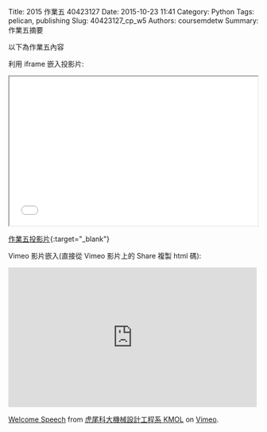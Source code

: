 Title: 2015 作業五 40423127
Date: 2015-10-23 11:41
Category: Python
Tags: pelican, publishing
Slug: 40423127_cp_w5
Authors: coursemdetw
Summary: 作業五摘要

以下為作業五內容

利用 iframe 嵌入投影片:

<iframe src="40423127_cp_w5_p.html" width="500" height="300"></iframe>

[作業五投影片](40423127_cp_w5_p.html){:target="_blank"}

Vimeo 影片嵌入(直接從 Vimeo 影片上的 Share 複製 html 碼):

<iframe src="https://player.vimeo.com/video/137724068" width="500" height="281" frameborder="0" webkitallowfullscreen mozallowfullscreen allowfullscreen></iframe> <p><a href="https://vimeo.com/137724068">Welcome Speech</a> from <a href="https://vimeo.com/user24079973">虎尾科大機械設計工程系 KMOL</a> on <a href="https://vimeo.com">Vimeo</a>.</p>
